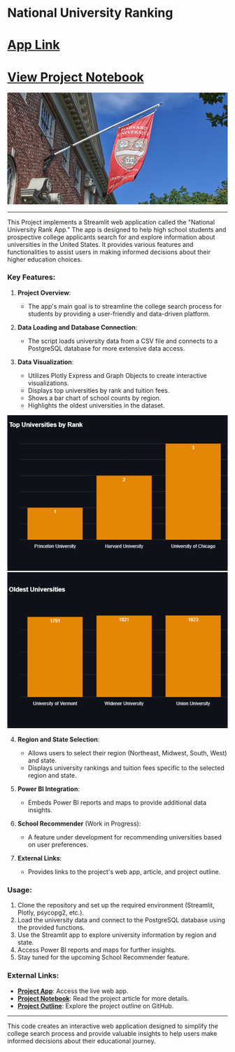 # National University Ranking

# [App Link](https://nur-app.streamlit.app/)

# [View Project Notebook](https://nbviewer.org/github/TelRich/National-University-Ranking-App/blob/nur_main/nur_cleaned.ipynb?flush_cache=True)


![](images/intro_pic.png)

---
This Project implements a Streamlit web application called the "National University Rank App." The app is designed to help high school students and prospective college applicants search for and explore information about universities in the United States. It provides various features and functionalities to assist users in making informed decisions about their higher education choices.

### Key Features:

1. **Project Overview**:
   - The app's main goal is to streamline the college search process for students by providing a user-friendly and data-driven platform.

2. **Data Loading and Database Connection**:
   - The script loads university data from a CSV file and connects to a PostgreSQL database for more extensive data access.

3. **Data Visualization**:
   - Utilizes Plotly Express and Graph Objects to create interactive visualizations.
   - Displays top universities by rank and tuition fees.
   - Shows a bar chart of school counts by region.
   - Highlights the oldest universities in the dataset.

![](images/top_rank_sch.png)
![](images/oldest_school.png)

4. **Region and State Selection**:
   - Allows users to select their region (Northeast, Midwest, South, West) and state.
   - Displays university rankings and tuition fees specific to the selected region and state.

5. **Power BI Integration**:
   - Embeds Power BI reports and maps to provide additional data insights.

6. **School Recommender** (Work in Progress):
   - A feature under development for recommending universities based on user preferences.

7. **External Links**:
   - Provides links to the project's web app, article, and project outline.

### Usage:

1. Clone the repository and set up the required environment (Streamlit, Plotly, psycopg2, etc.).
2. Load the university data and connect to the PostgreSQL database using the provided functions.
3. Use the Streamlit app to explore university information by region and state.
4. Access Power BI reports and maps for further insights.
5. Stay tuned for the upcoming School Recommender feature.

### External Links:

- [**Project App**](https://nur-app.streamlit.app/): Access the live web app.
- [**Project Notebook**](https://nbviewer.org/github/TelRich/National-University-Ranking-App/blob/nur_main/nur_cleaned.ipynb?flush_cache=True): Read the project article for more details.
- [**Project Outline**](https://github.com/users/TelRich/projects/5): Explore the project outline on GitHub.

---

This code creates an interactive web application designed to simplify the college search process and provide valuable insights to help users make informed decisions about their educational journey.
